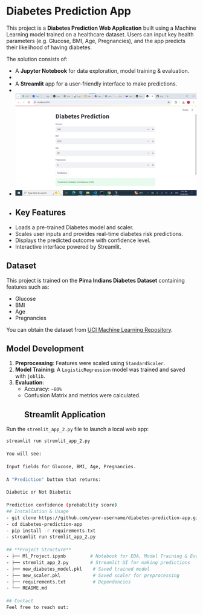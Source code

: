 # Diabetes Prediction App
This project is a **Diabetes Prediction Web Application** built using a Machine Learning model trained on a healthcare dataset. Users can input key health parameters (e.g. Glucose, BMI, Age, Pregnancies), and the app predicts their likelihood of having diabetes.

The solution consists of:
- A **Jupyter Notebook** for data exploration, model training & evaluation.
- 
- A **Streamlit** app for a user-friendly interface to make predictions.
- 
- ![App Screenshot](https://github.com/Omolosho001/diabetes/blob/main/predic.jpg)
- ## Key Features
- Loads a pre-trained Diabetes model and scaler.
- Scales user inputs and provides real-time diabetes risk predictions.
- Displays the predicted outcome with confidence level.
- Interactive interface powered by Streamlit.
## Dataset
This project is trained on the **Pima Indians Diabetes Dataset** containing features such as:
- Glucose
- BMI
- Age
- Pregnancies

You can obtain the dataset from [UCI Machine Learning Repository](https://www.kaggle.com/datasets/uciml/pima-indians-diabetes-database?select=diabetes.csv).
## Model Development
1. **Preprocessing**: Features were scaled using `StandardScaler`.
2. **Model Training**: A `LogisticRegression` model was trained and saved with `joblib`.
3. **Evaluation**:
   - Accuracy: `~80%`
   - Confusion Matrix and metrics were calculated.
     ## Streamlit Application
Run the `stremlit_app_2.py` file to launch a local web app:
```bash
streamlit run stremlit_app_2.py

You will see:

Input fields for Glucose, BMI, Age, Pregnancies.

A "Prediction" button that returns:

Diabetic or Not Diabetic

Prediction confidence (probability score)
## Installation & Usage
- git clone https://github.com/your-username/diabetes-prediction-app.git
- cd diabetes-prediction-app
- pip install -r requirements.txt
- streamlit run stremlit_app_2.py

## **Project Structure**
- ├── Ml_Project.ipynb         # Notebook for EDA, Model Training & Evaluation
- ├── stremlit_app_2.py        # Streamlit UI for making predictions
- ├── new_diabetes_model.pkl    # Saved trained model
- ├── new_scaler.pkl            # Saved scaler for preprocessing
- ├── requirements.txt          # Dependencies
- └── README.md

## Contact
Feel free to reach out:

